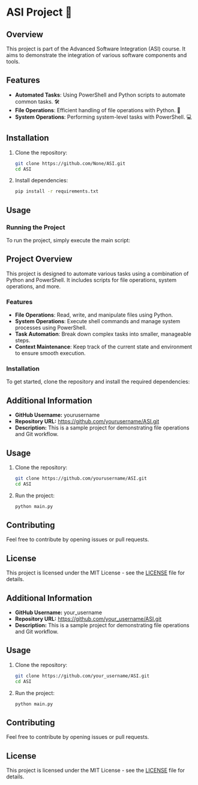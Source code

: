 



# ASI Project 🚀

## Overview
This project is part of the Advanced Software Integration (ASI) course. It aims to demonstrate the integration of various software components and tools.

## Features
- **Automated Tasks**: Using PowerShell and Python scripts to automate common tasks. 🛠️
- **File Operations**: Efficient handling of file operations with Python. 📝
- **System Operations**: Performing system-level tasks with PowerShell. 💻

## Installation
1. Clone the repository:
   ```bash
   git clone https://github.com/None/ASI.git
   cd ASI
   ```

2. Install dependencies:
   ```bash
   pip install -r requirements.txt
   ```

## Usage
### Running the Project
To run the project, simply execute the main script:


## Project Overview

This project is designed to automate various tasks using a combination of Python and PowerShell. It includes scripts for file operations, system operations, and more.

### Features

- **File Operations**: Read, write, and manipulate files using Python.
- **System Operations**: Execute shell commands and manage system processes using PowerShell.
- **Task Automation**: Break down complex tasks into smaller, manageable steps.
- **Context Maintenance**: Keep track of the current state and environment to ensure smooth execution.

### Installation

To get started, clone the repository and install the required dependencies:


## Additional Information

- **GitHub Username:** yourusername
- **Repository URL:** https://github.com/yourusername/ASI.git
- **Description:** This is a sample project for demonstrating file operations and Git workflow.

## Usage

1. Clone the repository:
   ```sh
   git clone https://github.com/yourusername/ASI.git
   cd ASI
   ```

2. Run the project:
   ```sh
   python main.py
   ```

## Contributing

Feel free to contribute by opening issues or pull requests.

## License

This project is licensed under the MIT License - see the [LICENSE](LICENSE) file for details.


## Additional Information

- **GitHub Username:** your_username
- **Repository URL:** https://github.com/your_username/ASI.git
- **Description:** This is a sample project for demonstrating file operations and Git workflow.

## Usage

1. Clone the repository:
   ```sh
   git clone https://github.com/your_username/ASI.git
   cd ASI
   ```

2. Run the project:
   ```sh
   python main.py
   ```

## Contributing

Feel free to contribute by opening issues or pull requests.

## License

This project is licensed under the MIT License - see the [LICENSE](LICENSE) file for details.

